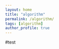 ```yaml
---
layout: home
title: "algorithm"
permalink: /algorithm/
tags: [algorithm]
author_profile: true
---
```

#test
